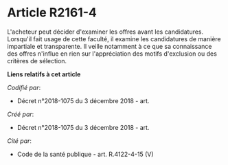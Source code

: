 # Article R2161-4

L'acheteur peut décider d'examiner les offres avant les candidatures. Lorsqu'il fait usage de cette faculté, il examine les
candidatures de manière impartiale et transparente. Il veille notamment à ce que sa connaissance des offres n'influe en rien
sur l'appréciation des motifs d'exclusion ou des critères de sélection.

**Liens relatifs à cet article**

_Codifié par_:

  - Décret n°2018-1075 du 3 décembre 2018 - art.

_Créé par_:

  - Décret n°2018-1075 du 3 décembre 2018 - art.

_Cité par_:

  - Code de la santé publique - art. R.4122-4-15 (V)
